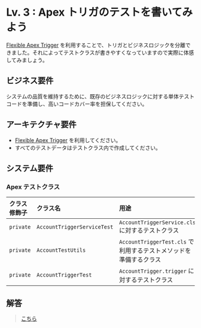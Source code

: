 # Lv. 3 : Apex トリガのテストを書いてみよう

[Flexible Apex Trigger](https://github.com/takahitomiyamoto/flexible-apex-trigger#flexible-apex-trigger) を利用することで、トリガとビジネスロジックを分離できました。それによってテストクラスが書きやすくなっていますので実際に体感してみましょう。

## ビジネス要件

システムの品質を維持するために、既存のビジネスロジックに対する単体テストコードを準備し、高いコードカバー率を担保してください。

## アーキテクチャ要件

- [Flexible Apex Trigger](https://github.com/takahitomiyamoto/flexible-apex-trigger#flexible-apex-trigger) を利用してください。
- すべてのテストデータはテストクラス内で作成してください。

## システム要件

### Apex テストクラス

| クラス修飾子 | クラス名                    | 用途                                                              | 備考                        |
| :----------- | :-------------------------- | :---------------------------------------------------------------- | :-------------------------- |
| `private`    | `AccountTriggerServiceTest` | `AccountTriggerService.cls` に対するテストクラス                  | `@isTest(SeeAllData=false)` |
| `private`    | `AccountTestUtils`          | `AccountTriggerTest.cls` で利用するテストメソッドを準備するクラス | `@isTest(SeeAllData=false)` |
| `private`    | `AccountTriggerTest`        | `AccountTrigger.trigger` に対するテストクラス                     | `@isTest(SeeAllData=false)` |

## 解答

> [こちら](level-03-answer.md)
